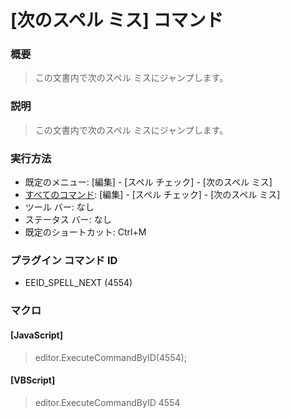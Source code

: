 # \[次のスペル ミス\] コマンド

### 概要

> この文書内で次のスペル ミスにジャンプします。

### 説明

> この文書内で次のスペル ミスにジャンプします。

### 実行方法

- 既定のメニュー: \[編集\] \- \[スペル チェック\] \- \[次のスペル ミス\]
- [すべてのコマンド](../../glossary/allcommands): \[編集\] \- \[スペル チェック\] \- \[次のスペル ミス\]
- ツール バー: なし
- ステータス バー: なし
- 既定のショートカット: Ctrl+M

### プラグイン コマンド ID

- EEID\_SPELL\_NEXT (4554)

### マクロ

#### \[JavaScript\]

> editor.ExecuteCommandByID(4554);

#### \[VBScript\]

> editor.ExecuteCommandByID 4554
